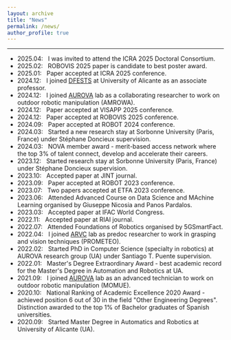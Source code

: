 ```yaml
---
layout: archive
title: "News"
permalink: /news/
author_profile: true
---
```

---
- 2025.04: &nbsp; I was invited to attend the ICRA 2025 Doctoral Consortium.
- 2025.02: &nbsp; ROBOVIS 2025 paper is candidate to best poster award.
- 2025.01: &nbsp; Paper accepted at ICRA 2025 conference.
- 2024.12: &nbsp; I joined [DFESTS](https://dfests.ua.es/) at University of Alicante as an associate professor.
- 2024.12: &nbsp; I joined [AUROVA](http://www.aurova.ua.es/) lab as a collaborating researcher to work on outdoor robotic manipulation (AMROWA).
- 2024.12: &nbsp; Paper accepted at VISAPP 2025 conference.
- 2024.12: &nbsp; Paper accepted at ROBOVIS 2025 conference.
- 2024.09: &nbsp; Paper accepted at ROBOT 2024 conference.
- 2024.03: &nbsp; Started a new research stay at Sorbonne University (Paris, France) under Stéphane Doncieux supervision.
- 2024.03: &nbsp; NOVA member award - merit-based access network where the top 3% of talent connect, develop and accelerate their careers.
- 2023.12: &nbsp; Started research stay at Sorbonne University (Paris, France) under Stéphane Doncieux supervision.
- 2023.10: &nbsp; Accepted paper at JINT journal.
- 2023.09: &nbsp; Paper accepted at ROBOT 2023 conference.
- 2023.07: &nbsp; Two papers accepted at ETFA 2023 conference.
- 2023.06: &nbsp; Attended Advanced Course on Data Science and MAchine Learning organised by Giuseppe Nicosia and Panos Pardalos.
- 2023.03: &nbsp; Accepted paper at IFAC World Congress.
- 2022.11: &nbsp; Accepted paper at RIAI journal.
- 2022.07: &nbsp; Attended Foundations of Robotics organised by 5GSmartFact.
- 2022.04: &nbsp; I joined [ARVC](https://arvc.umh.es/index.php?lang=en) lab as predoc researcher to work in grasping and vision techniques (PROMETEO).
- 2022.02: &nbsp; Started PhD in Computer Science (specialty in robotics) at AUROVA research group (UA) under Santiago T. Puente supervision.
- 2022.01: &nbsp; Master's Degree Extraordinary Award - best academic record for the Master's Degree in Automation and Robotics at UA.
- 2021.09: &nbsp; I joined [AUROVA](http://www.aurova.ua.es/) lab as an advanced technician to work on outdoor robotic manipulation (MOMUE).
- 2020.10: &nbsp; National Ranking of Academic Excellence 2020 Award - achieved position 6 out of 30 in the field "Other Engineering Degrees". Distinction awarded to the top 1% of Bachelor graduates of Spanish universities.
- 2020.09: &nbsp; Started Master Degree in Automatics and Robotics at University of Alicante (UA).
